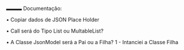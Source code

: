 ▬▬▬ Documentação: 

• Copiar dados de JSON Place Holder


• Call será do Tipo List ou MultableList?

• A Classe JsonModel será a Pai ou a Filha?
1 - Intanciei a Classe Filha
